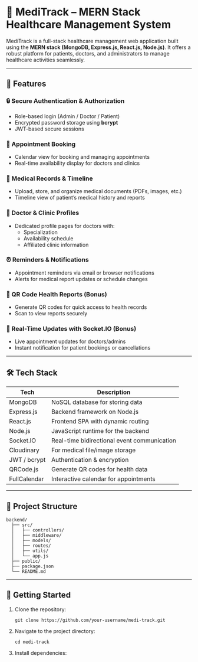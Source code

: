 # 🏥 MediTrack – MERN Stack Healthcare Management System

MediTrack is a full-stack healthcare management web application built using the **MERN stack (MongoDB, Express.js, React.js, Node.js)**. It offers a robust platform for patients, doctors, and administrators to manage healthcare activities seamlessly.

---

## 🚀 Features

### 🔒 Secure Authentication & Authorization
- Role-based login (Admin / Doctor / Patient)
- Encrypted password storage using **bcrypt**
- JWT-based secure sessions

### 📅 Appointment Booking
- Calendar view for booking and managing appointments
- Real-time availability display for doctors and clinics

### 🧾 Medical Records & Timeline
- Upload, store, and organize medical documents (PDFs, images, etc.)
- Timeline view of patient’s medical history and reports

### 🏥 Doctor & Clinic Profiles
- Dedicated profile pages for doctors with:
  - Specialization
  - Availability schedule
  - Affiliated clinic information

### ⏰ Reminders & Notifications
- Appointment reminders via email or browser notifications
- Alerts for medical report updates or schedule changes

### 📄 QR Code Health Reports (Bonus)
- Generate QR codes for quick access to health records
- Scan to view reports securely

### 🔄 Real-Time Updates with Socket.IO (Bonus)
- Live appointment updates for doctors/admins
- Instant notification for patient bookings or cancellations

---

## 🛠️ Tech Stack

| Tech          | Description                         |
|---------------|-------------------------------------|
| MongoDB       | NoSQL database for storing data     |
| Express.js    | Backend framework on Node.js        |
| React.js      | Frontend SPA with dynamic routing   |
| Node.js       | JavaScript runtime for the backend  |
| Socket.IO     | Real-time bidirectional event communication |
| Cloudinary    | For medical file/image storage      |
| JWT / bcrypt  | Authentication & encryption         |
| QRCode.js     | Generate QR codes for health data   |
| FullCalendar  | Interactive calendar for appointments |

---

## 📁 Project Structure

```
backend/
  ├── src/
  │   ├── controllers/
  │   ├── middleware/
  │   ├── models/
  │   ├── routes/
  │   ├── utils/
  │   └── app.js
  ├── public/
  ├── package.json
  └── README.md
```

---

## 🚀 Getting Started

1. Clone the repository:
   ```
   git clone https://github.com/your-username/medi-track.git
   ```

2. Navigate to the project directory:
   ```
   cd medi-track
   ```

3. Install dependencies:
   ```bash
   